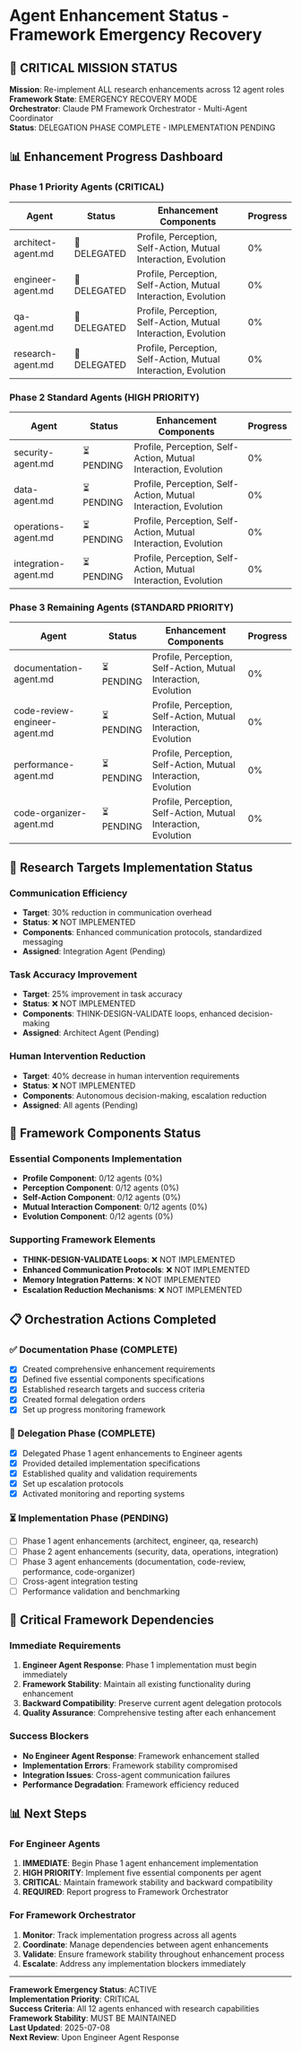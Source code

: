 # Agent Enhancement Status - Framework Emergency Recovery

## 🚨 CRITICAL MISSION STATUS

**Mission**: Re-implement ALL research enhancements across 12 agent roles  
**Framework State**: EMERGENCY RECOVERY MODE  
**Orchestrator**: Claude PM Framework Orchestrator - Multi-Agent Coordinator  
**Status**: DELEGATION PHASE COMPLETE - IMPLEMENTATION PENDING  

## 📊 Enhancement Progress Dashboard

### Phase 1 Priority Agents (CRITICAL)
| Agent | Status | Enhancement Components | Progress |
|-------|--------|----------------------|----------|
| architect-agent.md | 🔄 DELEGATED | Profile, Perception, Self-Action, Mutual Interaction, Evolution | 0% |
| engineer-agent.md | 🔄 DELEGATED | Profile, Perception, Self-Action, Mutual Interaction, Evolution | 0% |
| qa-agent.md | 🔄 DELEGATED | Profile, Perception, Self-Action, Mutual Interaction, Evolution | 0% |
| research-agent.md | 🔄 DELEGATED | Profile, Perception, Self-Action, Mutual Interaction, Evolution | 0% |

### Phase 2 Standard Agents (HIGH PRIORITY)
| Agent | Status | Enhancement Components | Progress |
|-------|--------|----------------------|----------|
| security-agent.md | ⏳ PENDING | Profile, Perception, Self-Action, Mutual Interaction, Evolution | 0% |
| data-agent.md | ⏳ PENDING | Profile, Perception, Self-Action, Mutual Interaction, Evolution | 0% |
| operations-agent.md | ⏳ PENDING | Profile, Perception, Self-Action, Mutual Interaction, Evolution | 0% |
| integration-agent.md | ⏳ PENDING | Profile, Perception, Self-Action, Mutual Interaction, Evolution | 0% |

### Phase 3 Remaining Agents (STANDARD PRIORITY)
| Agent | Status | Enhancement Components | Progress |
|-------|--------|----------------------|----------|
| documentation-agent.md | ⏳ PENDING | Profile, Perception, Self-Action, Mutual Interaction, Evolution | 0% |
| code-review-engineer-agent.md | ⏳ PENDING | Profile, Perception, Self-Action, Mutual Interaction, Evolution | 0% |
| performance-agent.md | ⏳ PENDING | Profile, Perception, Self-Action, Mutual Interaction, Evolution | 0% |
| code-organizer-agent.md | ⏳ PENDING | Profile, Perception, Self-Action, Mutual Interaction, Evolution | 0% |

## 🎯 Research Targets Implementation Status

### Communication Efficiency
- **Target**: 30% reduction in communication overhead
- **Status**: ❌ NOT IMPLEMENTED
- **Components**: Enhanced communication protocols, standardized messaging
- **Assigned**: Integration Agent (Pending)

### Task Accuracy Improvement
- **Target**: 25% improvement in task accuracy
- **Status**: ❌ NOT IMPLEMENTED
- **Components**: THINK-DESIGN-VALIDATE loops, enhanced decision-making
- **Assigned**: Architect Agent (Pending)

### Human Intervention Reduction
- **Target**: 40% decrease in human intervention requirements
- **Status**: ❌ NOT IMPLEMENTED
- **Components**: Autonomous decision-making, escalation reduction
- **Assigned**: All agents (Pending)

## 🔧 Framework Components Status

### Essential Components Implementation
- **Profile Component**: 0/12 agents (0%)
- **Perception Component**: 0/12 agents (0%)
- **Self-Action Component**: 0/12 agents (0%)
- **Mutual Interaction Component**: 0/12 agents (0%)
- **Evolution Component**: 0/12 agents (0%)

### Supporting Framework Elements
- **THINK-DESIGN-VALIDATE Loops**: ❌ NOT IMPLEMENTED
- **Enhanced Communication Protocols**: ❌ NOT IMPLEMENTED
- **Memory Integration Patterns**: ❌ NOT IMPLEMENTED
- **Escalation Reduction Mechanisms**: ❌ NOT IMPLEMENTED

## 📋 Orchestration Actions Completed

### ✅ Documentation Phase (COMPLETE)
- [x] Created comprehensive enhancement requirements
- [x] Defined five essential components specifications
- [x] Established research targets and success criteria
- [x] Created formal delegation orders
- [x] Set up progress monitoring framework

### 🔄 Delegation Phase (COMPLETE)
- [x] Delegated Phase 1 agent enhancements to Engineer agents
- [x] Provided detailed implementation specifications
- [x] Established quality and validation requirements
- [x] Set up escalation protocols
- [x] Activated monitoring and reporting systems

### ⏳ Implementation Phase (PENDING)
- [ ] Phase 1 agent enhancements (architect, engineer, qa, research)
- [ ] Phase 2 agent enhancements (security, data, operations, integration)
- [ ] Phase 3 agent enhancements (documentation, code-review, performance, code-organizer)
- [ ] Cross-agent integration testing
- [ ] Performance validation and benchmarking

## 🚨 Critical Framework Dependencies

### Immediate Requirements
1. **Engineer Agent Response**: Phase 1 implementation must begin immediately
2. **Framework Stability**: Maintain all existing functionality during enhancement
3. **Backward Compatibility**: Preserve current agent delegation protocols
4. **Quality Assurance**: Comprehensive testing after each enhancement

### Success Blockers
- **No Engineer Agent Response**: Framework enhancement stalled
- **Implementation Errors**: Framework stability compromised
- **Integration Issues**: Cross-agent communication failures
- **Performance Degradation**: Framework efficiency reduced

## 📊 Next Steps

### For Engineer Agents
1. **IMMEDIATE**: Begin Phase 1 agent enhancement implementation
2. **HIGH PRIORITY**: Implement five essential components per agent
3. **CRITICAL**: Maintain framework stability and backward compatibility
4. **REQUIRED**: Report progress to Framework Orchestrator

### For Framework Orchestrator
1. **Monitor**: Track implementation progress across all agents
2. **Coordinate**: Manage dependencies between agent enhancements
3. **Validate**: Ensure framework stability throughout enhancement process
4. **Escalate**: Address any implementation blockers immediately

---

**Framework Emergency Status**: ACTIVE  
**Implementation Priority**: CRITICAL  
**Success Criteria**: All 12 agents enhanced with research capabilities  
**Framework Stability**: MUST BE MAINTAINED  
**Last Updated**: 2025-07-08  
**Next Review**: Upon Engineer Agent Response